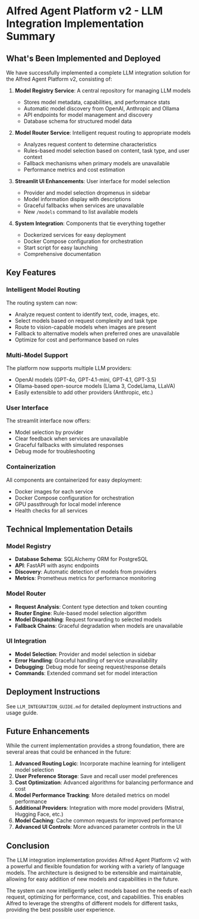 # Alfred Agent Platform v2 - LLM Integration Implementation Summary

## What's Been Implemented and Deployed

We have successfully implemented a complete LLM integration solution for the Alfred Agent Platform v2, consisting of:

1. **Model Registry Service**: A central repository for managing LLM models
   - Stores model metadata, capabilities, and performance stats
   - Automatic model discovery from OpenAI, Anthropic and Ollama
   - API endpoints for model management and discovery
   - Database schema for structured model data

2. **Model Router Service**: Intelligent request routing to appropriate models
   - Analyzes request content to determine characteristics
   - Rules-based model selection based on content, task type, and user context
   - Fallback mechanisms when primary models are unavailable
   - Performance metrics and cost estimation

3. **Streamlit UI Enhancements**: User interface for model selection
   - Provider and model selection dropmenus in sidebar
   - Model information display with descriptions
   - Graceful fallbacks when services are unavailable
   - New `/models` command to list available models

4. **System Integration**: Components that tie everything together
   - Dockerized services for easy deployment
   - Docker Compose configuration for orchestration
   - Start script for easy launching
   - Comprehensive documentation

## Key Features

### Intelligent Model Routing

The routing system can now:
- Analyze request content to identify text, code, images, etc.
- Select models based on request complexity and task type
- Route to vision-capable models when images are present
- Fallback to alternative models when preferred ones are unavailable
- Optimize for cost and performance based on rules

### Multi-Model Support

The platform now supports multiple LLM providers:
- OpenAI models (GPT-4o, GPT-4.1-mini, GPT-4.1, GPT-3.5)
- Ollama-based open-source models (Llama 3, CodeLlama, LLaVA)
- Easily extensible to add other providers (Anthropic, etc.)

### User Interface

The streamlit interface now offers:
- Model selection by provider
- Clear feedback when services are unavailable
- Graceful fallbacks with simulated responses
- Debug mode for troubleshooting

### Containerization

All components are containerized for easy deployment:
- Docker images for each service
- Docker Compose configuration for orchestration
- GPU passthrough for local model inference
- Health checks for all services

## Technical Implementation Details

### Model Registry

- **Database Schema**: SQLAlchemy ORM for PostgreSQL
- **API**: FastAPI with async endpoints
- **Discovery**: Automatic detection of models from providers
- **Metrics**: Prometheus metrics for performance monitoring

### Model Router

- **Request Analysis**: Content type detection and token counting
- **Router Engine**: Rule-based model selection algorithm
- **Model Dispatching**: Request forwarding to selected models
- **Fallback Chains**: Graceful degradation when models are unavailable

### UI Integration

- **Model Selection**: Provider and model selection in sidebar
- **Error Handling**: Graceful handling of service unavailability
- **Debugging**: Debug mode for seeing request/response details
- **Commands**: Extended command set for model interaction

## Deployment Instructions

See `LLM_INTEGRATION_GUIDE.md` for detailed deployment instructions and usage guide.

## Future Enhancements

While the current implementation provides a strong foundation, there are several areas that could be enhanced in the future:

1. **Advanced Routing Logic**: Incorporate machine learning for intelligent model selection
2. **User Preference Storage**: Save and recall user model preferences
3. **Cost Optimization**: Advanced algorithms for balancing performance and cost
4. **Model Performance Tracking**: More detailed metrics on model performance
5. **Additional Providers**: Integration with more model providers (Mistral, Hugging Face, etc.)
6. **Model Caching**: Cache common requests for improved performance
7. **Advanced UI Controls**: More advanced parameter controls in the UI

## Conclusion

The LLM integration implementation provides Alfred Agent Platform v2 with a powerful and flexible foundation for working with a variety of language models. The architecture is designed to be extensible and maintainable, allowing for easy addition of new models and capabilities in the future.

The system can now intelligently select models based on the needs of each request, optimizing for performance, cost, and capabilities. This enables Alfred to leverage the strengths of different models for different tasks, providing the best possible user experience.
